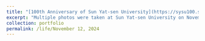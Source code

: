 ```yaml
---
title: "[100th Anniversary of Sun Yat-sen University](https://sysu100.sysu.edu.cn/en/News/Anniversary_News.htm)"
excerpt: "Multiple photos were taken at Sun Yat-sen University on November 12, 2024<br/><img src='/images/19.jpg'>"
collection: portfolio
permalink: /life/November 12, 2024
---
```


